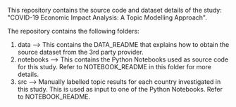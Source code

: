 This repository contains the source code and dataset details of the study: "COVID-19 Economic Impact Analysis: A Topic Modelling Approach".

The repository contains the following folders:
1. data --> This contains the DATA_README that explains how to obtain the source dataset from the 3rd party provider.
2. notebooks --> This contains the Python Notebooks used as source code for this study. Refer to NOTEBOOK_README in this folder for more details.
3. src --> Manually labelled topic results for each country investigated in this study. This is used as input to one of the Python Notebooks. Refer to NOTEBOOK_README.

